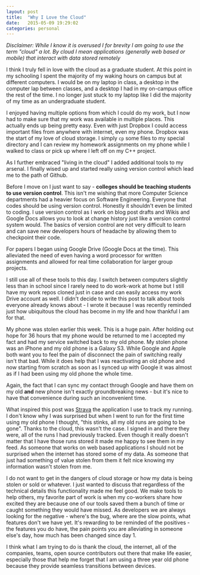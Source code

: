 ```yaml
---
layout: post
title:  "Why I Love the Cloud"
date:   2015-05-09 19:29:02
categories: personal
---
```


*Disclaimer: While I know it is overused I for brevity I am going to use the term "cloud" a lot. By cloud I mean applications (generally web based or mobile) that interact with data stored remotely*

I think I truly fell in love with the cloud as a graduate student. At this point in my schooling I spent the majority of my waking hours on campus but at different computers. I would be on my laptop in class, a desktop in the computer lap between classes, and a desktop I had in my on-campus office the rest of the time. I no longer just stuck to my laptop like I did the majority of my time as an undergraduate student.

I enjoyed having multiple options from which I could do my work, but I now had to make sure that my work was available in multiple places. This actually ends up being pretty easy. Even with just Dropbox I could access important files from anywhere with internet, even my phone. Dropbox was the start of my love of cloud storage. I simply `cp` some files to my special directory and I can review my homework assignments on my phone while I walked to class or pick up where I left off on my C++ project.

As I further embraced "living in the cloud" I added additional tools to my arsenal. I finally wised up and started really using version control which lead me to the path of Github.

Before I move on I just want to say - **colleges should be teaching students to use version control**. This isn't me wishing that more Computer Science departments had a heavier focus on Software Engineering. Everyone that codes should be using version control. Honestly it shouldn't even be limited to coding. I use version control as I work on blog post drafts and Wikis and Google Docs allows you to look at change history just like a version control system would. The basics of version control are not very difficult to learn and can save new developers hours of headache by allowing them to checkpoint their code.

For papers I began using Google Drive (Google Docs at the time). This alleviated the need of even having a word processor for written assignments and allowed for real time collaboration for larger group projects.

I still use all of these tools to this day. I switch between computers slightly less than in school since I rarely need to do work-work at home but I still have my work repos cloned just in case and can easily access my work Drive account as well. I didn't decide to write this post to talk about tools everyone already knows about - I wrote it because I was recently reminded just how ubiquitous the cloud has become in my life and how thankful I am for that.

My phone was stolen earlier this week. This is a huge pain. After holding out hope for 36 hours that my phone would be returned to me I accepted my fact and had my service switched back to my old phone. My stolen phone was an iPhone and my old phone is a Galaxy S3. While Google and Apple both want you to feel the pain of disconnect the pain of switching really isn't that bad. While it does help that I was reactivating an old phone and now starting from scratch as soon as I synced up with Google it was almost as if I had been using my old phone the whole time.

Again, the fact that I can sync my contact through Google and have them on my old **and** new phone isn't exactly groundbreaking news - but it's nice to have that convenience during such an inconvenient time.

What inspired this post was [Strava](https://www.strava.com/) the application I use to track my running. I don't know why I was surprised but when I went to run for the first time using my old phone I thought, "this stinks, all my old runs are going to be gone". Thanks to the cloud, this wasn't the case. I signed in and there they were, all of the runs I had previously tracked. Even though it really doesn't matter that I have those runs stored it made me happy to see them in my feed. As someone that works on web based applications I should not be surprised when the internet has stored some of my data. As someone that just had something of value stolen from them it felt nice knowing my information wasn't stolen from me.

I do not want to get in the dangers of cloud storage or how my data is being stolen or sold or whatever. I just wanted to discuss that regardless of the technical details this functionality made me feel good. We make tools to help others, my favorite part of work is when my co-workers share how excited they are because one of our tools saved them a bunch of time or caught something they would have missed. As developers we are always looking for the negative - where's the bug, where are the slow points, what features don't we have yet. It's rewarding to be reminded of the positives - the features you do have, the pain points you are alleviating in someone else's day, how much has been changed since day 1.

I think what I am trying to do is thank the cloud, the internet, all of the companies, teams, open source contributors out there that make life easier, especially those that help me forget that I am using a three year old phone because they provide seamless transitions between devices.
